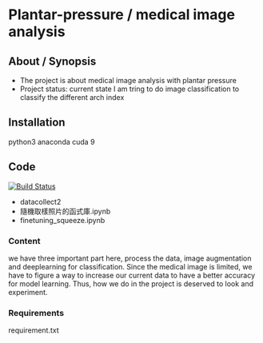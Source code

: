 # Plantar-pressure / medical image analysis



## About / Synopsis

* The project is about medical image analysis with plantar pressure
* Project status: current state I am tring to do image classification to classify the different arch index

## Installation
python3 anaconda cuda 9

## Code

[![Build Status](https://qa.nuxeo.org/jenkins/buildStatus/icon?job=/nuxeo/addons_nuxeo-sample-project-master)](https://qa.nuxeo.org/jenkins/job/nuxeo/job/addons_nuxeo-sample-project-master/)

* datacollect2
* 隨機取樣照片的函式庫.ipynb 
* finetuning_squeeze.ipynb
### Content
we have three important part here, process the data, image augmentation and deeplearning for classification.
Since the medical image is limited, we have to figure a way to increase our current data to have a better accuracy for model learning.
Thus, how we do in the project is deserved to look and experiment.
### Requirements

requirement.txt
